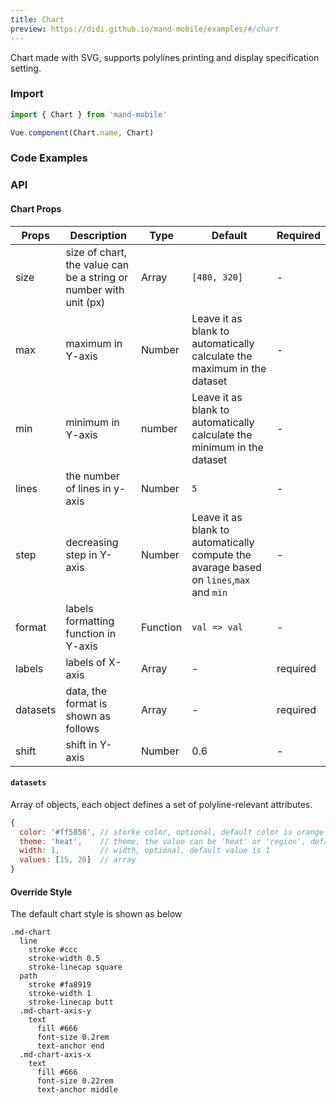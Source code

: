 ```yaml
---
title: Chart
preview: https://didi.github.io/mand-mobile/examples/#/chart
---
```


Chart made with SVG, supports polylines printing and display specification setting.

### Import

```javascript
import { Chart } from 'mand-mobile'

Vue.component(Chart.name, Chart)
```

### Code Examples
<!-- DEMO -->

### API

#### Chart Props
| Props | Description | Type | Default | Required |
|----|-----|------|------|------|
| size | size of chart, the value can be a string or number with unit (px)| Array | `[480, 320]` | - |
| max | maximum in Y-axis | Number | Leave it as blank to automatically calculate the maximum in the dataset | - |
| min | minimum in Y-axis | number | Leave it as blank to automatically calculate the minimum in the dataset | - |
| lines | the number of lines in y-axis| Number | `5` | - |
| step | decreasing step in Y-axis | Number | Leave it as blank to automatically compute the avarage based on `lines`,`max` and `min`| - |
| format | labels formatting function in Y-axis | Function | `val => val` | - |
| labels | labels of X-axis | Array | - | required |
| datasets | data, the format is shown as follows | Array | - | required|
| shift | shift in Y-axis| Number | 0.6 | - |

#### `datasets`
Array of objects, each object defines a set of polyline-relevant attributes.

```javascript
{
  color: '#ff5858', // storke color, optional, default color is orange
  theme: 'heat',    // theme, the value can be 'heat' or 'region', default value is empty
  width: 1,         // width, optional, default value is 1
  values: [15, 20]  // array
}
```

#### Override Style
The default chart style is shown as below

```stylus
.md-chart
  line
    stroke #ccc
    stroke-width 0.5
    stroke-linecap square
  path
    stroke #fa8919
    stroke-width 1
    stroke-linecap butt
  .md-chart-axis-y
    text
      fill #666
      font-size 0.2rem
      text-anchor end
  .md-chart-axis-x
    text
      fill #666
      font-size 0.22rem
      text-anchor middle
```
